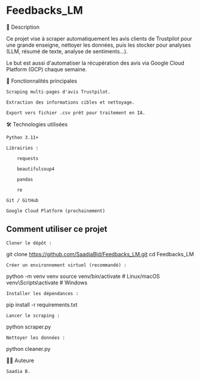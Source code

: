 # Feedbacks_LM

📄 Description

Ce projet vise à scraper automatiquement les avis clients de Trustpilot pour une grande enseigne, nettoyer les données, puis les stocker pour analyses (LLM, résumé de texte, analyse de sentiments...).

Le but est aussi d'automatiser la récupération des avis via Google Cloud Platform (GCP) chaque semaine.


🚀 Fonctionnalités principales

    Scraping multi-pages d'avis Trustpilot.

    Extraction des informations cibles et nettoyage.

    Export vers fichier .csv prêt pour traitement en IA.


🛠️ Technologies utilisées

    Python 3.11+

    Librairies :

        requests

        beautifulsoup4

        pandas

        re

    Git / GitHub

    Google Cloud Platform (prochainement)

## Comment utiliser ce projet

    Cloner le dépôt :

git clone https://github.com/SaadiaBld/Feedbacks_LM.git
cd Feedbacks_LM

    Créer un environnement virtuel (recommandé) :
python -m venv venv
source venv/bin/activate  # Linux/macOS
venv\Scripts\activate     # Windows

    Installer les dépendances :

pip install -r requirements.txt

    Lancer le scraping :
python scraper.py

    Nettoyer les données :

python cleaner.py

👩‍💻 Auteure

    Saadia B.